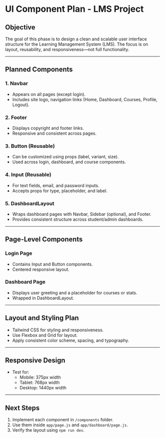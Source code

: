 # UI Component Plan - LMS Project

## Objective
The goal of this phase is to design a clean and scalable user interface structure for the Learning Management System (LMS). The focus is on layout, reusability, and responsiveness—not full functionality.

---

## Planned Components

### **1. Navbar**
- Appears on all pages (except login).
- Includes site logo, navigation links (Home, Dashboard, Courses, Profile, Logout).

### **2. Footer**
- Displays copyright and footer links.
- Responsive and consistent across pages.

### **3. Button (Reusable)**
- Can be customized using props (label, variant, size).
- Used across login, dashboard, and course components.

### **4. Input (Reusable)**
- For text fields, email, and password inputs.
- Accepts props for type, placeholder, and label.

### **5. DashboardLayout**
- Wraps dashboard pages with Navbar, Sidebar (optional), and Footer.
- Provides consistent structure across student/admin dashboards.

---

## **Page-Level Components**

### **Login Page**
- Contains Input and Button components.
- Centered responsive layout.

### **Dashboard Page**
- Displays user greeting and a placeholder for courses or stats.
- Wrapped in DashboardLayout.

---

## **Layout and Styling Plan**
- Tailwind CSS for styling and responsiveness.
- Use Flexbox and Grid for layout.
- Apply consistent color scheme, spacing, and typography.

---

## **Responsive Design**
- Test for:
  - Mobile: 375px width
  - Tablet: 768px width
  - Desktop: 1440px width

---

## **Next Steps**
1. Implement each component in `/components` folder.
2. Use them inside `app/page.js` and `app/dashboard/page.js`.
3. Verify the layout using `npm run dev`.
